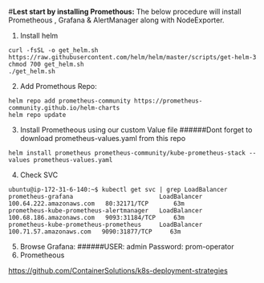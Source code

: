 #<b>Lest start by installing Promethous:</b>
The below procedure will install Prometheous , Grafana & AlertManager along with NodeExporter.



1. Install helm 
~~~
curl -fsSL -o get_helm.sh https://raw.githubusercontent.com/helm/helm/master/scripts/get-helm-3
chmod 700 get_helm.sh
./get_helm.sh
~~~
2. Add Promethous Repo:
~~~
helm repo add prometheus-community https://prometheus-community.github.io/helm-charts
helm repo update
~~~
3. Install Prometheous using our custom Value file
######Dont forget to download prometheus-values.yaml from this repo
~~~
helm install prometheus prometheus-community/kube-prometheus-stack --values prometheus-values.yaml
~~~
4. Check SVC 
~~~
ubuntu@ip-172-31-6-140:~$ kubectl get svc | grep LoadBalancer
prometheus-grafana                        LoadBalancer   100.64.222.amazonaws.com   80:32171/TCP       63m
prometheus-kube-prometheus-alertmanager   LoadBalancer   100.68.186.amazonaws.com   9093:31184/TCP     63m
prometheus-kube-prometheus-prometheus     LoadBalancer   100.71.57.amazonaws.com   9090:31877/TCP     63m
~~~

5. Browse Grafana:
######USER: admin Password: prom-operator
5. Prometheous




https://github.com/ContainerSolutions/k8s-deployment-strategies
